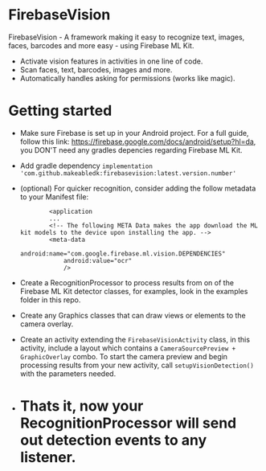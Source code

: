 # FirebaseVision

FirebaseVision - A framework making it easy to recognize text, images, faces, barcodes and more easy - using Firebase ML Kit.

  - Activate vision features in activities in one line of code.
  - Scan faces, text, barcodes, images and more.
  - Automatically handles asking for permissions (works like magic).

# Getting started

  - Make sure Firebase is set up in your Android project. For a full guide, follow this link: https://firebase.google.com/docs/android/setup?hl=da,
    you DON'T need any gradles depencies regarding Firebase ML Kit.

  - Add gradle dependency ```implementation 'com.github.makeabledk:firebasevision:latest.version.number'```
  - (optional) For quicker recognition, consider adding the follow metadata to your Manifest file:
    ``` 
            <application
            ...
            <!-- The following META Data makes the app download the ML kit models to the device upon installing the app. -->
            <meta-data
                android:name="com.google.firebase.ml.vision.DEPENDENCIES"
                android:value="ocr"
                />
    ```

  - Create a RecognitionProcessor to process results from on of the Firebase ML Kit detector classes, for examples, look in the examples folder in this repo.
  - Create any Graphics classes that can draw views or elements to the camera overlay.
  - Create an activity extending the ```FirebaseVisionActivity``` class, in this activity, include a layout which contains a ```CameraSourcePreview + GraphicOverlay``` combo. To start the camera preview and begin processing results from your new activity, call ```setupVisionDetection()``` with the parameters needed.
  - # Thats it, now your RecognitionProcessor will send out detection events to any listener.
